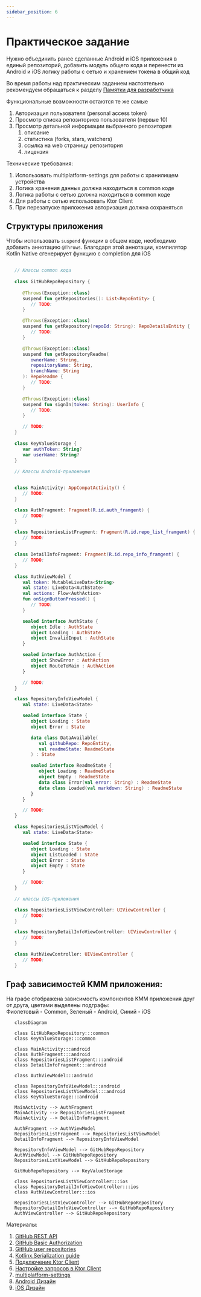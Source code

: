 ```yaml
---
sidebar_position: 6
---
```


# Практическое задание

Нужно объединить ранее сделанные Android и iOS приложения в единый репозиторий, добавить модуль общего кода и перенести из Android и iOS логику работы с сетью и хранением токена в общий код

Во время работы над практическим заданием настоятельно рекомендуем обращаться к разделу [Памятки для разработчика](/university/memos/function)

Функциональные возможности остаются те же самые
1. Авторизация пользователя (personal access token)
1. Просмотр списка репозиториев пользователя (первые 10)
1. Просмотр детальной информации выбранного репозитория
    1. описание
    1. статистика (forks, stars, watchers)
    1. ссылка на web страницу репозитория
    1. лицензия

Технические требования:
1. Использовать multiplatform-settings для работы с хранилищем устройства
1. Логика хранения данных должна находиться в common коде
1. Логика работы с сетью должна находиться в common коде
1. Для работы с сетью использовать Ktor Client
1. При перезапуске приложения авторизация должна сохраняться

## Структуры приложения 

Чтобы использовать `suspend` функции в общем коде, необходимо добавить аннотацию `@Throws`. Благодаря этой аннотации, компилятор Kotlin Native сгенерирует функцию с completion для iOS

```kotlin
   
   // Классы common кода 
   
   class GitHubRepoRepository {
      
      @Throws(Exception::class)
      suspend fun getRepositories(): List<RepoEntity> {
         // TODO:
      }

      @Throws(Exception::class)
      suspend fun getRepository(repoId: String): RepoDetailsEntity {
         // TODO:
      }

      @Throws(Exception::class)
      suspend fun getRepositoryReadme(
         ownerName: String,
         repositoryName: String,
         branchName: String
      ): RepoReadme {
         // TODO:
      }

      @Throws(Exception::class)
      suspend fun signIn(token: String): UserInfo {
         // TODO:
      }

      // TODO:
   }
   
   class KeyValueStorage {
      var authToken: String?
      var userName: String?
   }
   
   // Классы Android-приложения


   class MainActivity: AppCompatActivity() {
      // TODO:
   }

   class AuthFragment: Fragment(R.id.auth_framgent) {
      // TODO:
   }

   class RepositoriesListFragment: Fragment(R.id.repo_list_framgent) {
      // TODO:
   }

   class DetailInfoFragment: Fragment(R.id.repo_info_framgent) {
      // TODO:
   }

   class AuthViewModel {
      val token: MutableLiveData<String>
      val state: LiveData<AuthState>
      val actions: Flow<AuthAction>
      fun onSignButtonPressed() {
         // TODO:
      }

      sealed interface AuthState {
         object Idle : AuthState
         object Loading : AuthState
         object InvalidInput : AuthState
      }

      sealed interface AuthAction {
         object ShowError : AuthAction
         object RouteToMain : AuthAction
      }

      // TODO:
   }

   class RepositoryInfoViewModel {
      val state: LiveData<State>

      sealed interface State {
         object Loading : State
         object Error : State

         data class DataAvailable(
            val githubRepo: RepoEntity,
            val readmeState: ReadmeState
         ) : State

         sealed interface ReadmeState {
            object Loading : ReadmeState
            object Empty : ReadmeState
            data class Error(val error: String) : ReadmeState
            data class Loaded(val markdown: String) : ReadmeState
         }
      }

      // TODO:
   }

   class RepositoriesListViewModel {
      val state: LiveData<State>

      sealed interface State {
         object Loading : State
         object ListLoaded : State
         object Error : State
         object Empty : State
      }

      // TODO:
   }

   // классы iOS-приложения 

   class RepositoriesListViewController: UIViewController {
      // TODO:
   }

   class RepositoryDetailInfoViewController: UIViewController {
      // TODO:
   }

   class AuthViewController: UIViewController {
      // TODO:
   }

```


## Граф зависимостей KMM приложения:

На графе отображена зависимость компонентов KMM приложения друг от друга, цветами выделены подграфы:  
Фиолетовый - Common, Зеленый - Android, Синий - iOS

```mermaid
   classDiagram
   
   class GitHubRepoRepository:::common
   class KeyValueStorage:::common
   
   class MainActivity:::android
   class AuthFragment:::android
   class RepositoriesListFragment:::android
   class DetailInfoFragment:::android
   
   class AuthViewModel:::android
   
   class RepositoryInfoViewModel:::android
   class RepositoriesListViewModel:::android
   class KeyValueStorage:::android
   
   MainActivity --> AuthFragment
   MainActivity --> RepositoriesListFragment
   MainActivity --> DetailInfoFragment
   
   AuthFragment --> AuthViewModel
   RepositoriesListFragment --> RepositoriesListViewModel
   DetailInfoFragment --> RepositoryInfoViewModel
   
   RepositoryInfoViewModel --> GitHubRepoRepository
   AuthViewModel --> GitHubRepoRepository
   RepositoriesListViewModel --> GitHubRepoRepository
   
   GitHubRepoRepository --> KeyValueStorage
   
   class RepositoriesListViewController:::ios
   class RepositoryDetailInfoViewController:::ios
   class AuthViewController:::ios
   
   RepositoriesListViewController --> GitHubRepoRepository
   RepositoryDetailInfoViewController --> GitHubRepoRepository
   AuthViewController --> GitHubRepoRepository
```

Материалы:
1. [GitHub REST API](https://docs.github.com/en/rest)
1. [GitHub Basic Authorization](https://docs.github.com/en/rest/overview/other-authentication-methods#basic-authentication)
1. [GitHub user repositories](https://docs.github.com/en/rest/reference/repos#list-repositories-for-a-user)
1. [Kotlinx.Serialization guide](https://github.com/Kotlin/kotlinx.serialization/blob/master/docs/basic-serialization.md#json-decoding)
1. [Подключение Ktor Client](https://ktor.io/docs/gradle.html)
1. [Настройке запросов в Ktor Client](https://ktor.io/docs/request.html)
1. [multiplatform-settings](https://github.com/russhwolf/multiplatform-settings)
1. [Android Дизайн](https://www.figma.com/file/Mh3ga5XAzyJNCY87NBp01G/Git_test)
1. [iOS Дизайн](https://www.figma.com/file/XmpoCqkdWTGb2NGdR2bgiQ/Git_test-iOS)